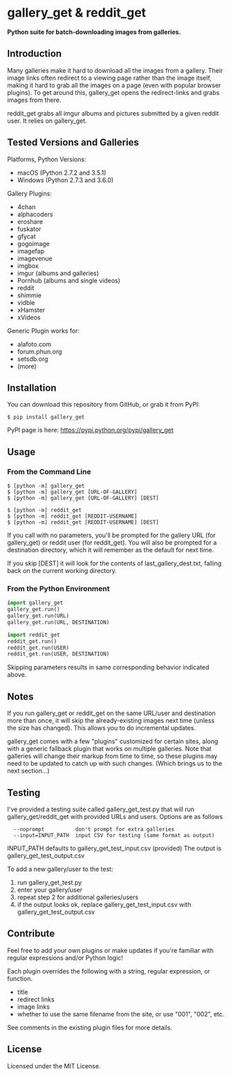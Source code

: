 # gallery_get & reddit_get

**Python suite for batch-downloading images from galleries.**

## Introduction

Many galleries make it hard to download all the images from a gallery.  Their image links often redirect to a viewing page rather than the image itself, making it hard to grab all the images on a page (even with popular browser plugins).  To get around this, gallery_get opens the redirect-links and grabs images from there.

reddit_get grabs all imgur albums and pictures submitted by a given reddit user.  It relies on gallery_get.


## Tested Versions and Galleries

Platforms, Python Versions:

* macOS (Python 2.7.2 and 3.5.1)
* Windows (Python 2.7.3 and 3.6.0)

Gallery Plugins:

* 4chan
* alphacoders
* eroshare
* fuskator
* gfycat
* gogoimage
* imagefap
* imagevenue
* imgbox
* imgur (albums and galleries)
* Pornhub (albums and single videos)
* reddit
* shimmie
* vidble
* xHamster
* xVideos

Generic Plugin works for:

* alafoto.com
* forum.phun.org
* setsdb.org
* (more)

## Installation

You can download this repository from GitHub, or grab it from PyPI:

```
$ pip install gallery_get
```

PyPI page is here: https://pypi.python.org/pypi/gallery_get

## Usage

### From the Command Line
 
```
$ [python -m] gallery_get
$ [python -m] gallery_get [URL-OF-GALLERY]
$ [python -m] gallery_get [URL-OF-GALLERY] [DEST]
```

```
$ [python -m] reddit_get
$ [python -m] reddit_get [REDDIT-USERNAME]
$ [python -m] reddit_get [REDDIT-USERNAME] [DEST]
```

If you call with no parameters, you'll be prompted for the gallery URL (for gallery_get) or reddit user (for reddit_get).  You will also be prompted for a destination directory, which it will remember as the default for next time.

If you skip [DEST] it will look for the contents of last_gallery_dest.txt, falling back on the current working directory.

### From the Python Environment

```python
import gallery_get
gallery_get.run()
gallery_get.run(URL)
gallery_get.run(URL, DESTINATION)
```

```python
import reddit_get
reddit_get.run()
reddit_get.run(USER)
reddit_get.run(USER, DESTINATION)
```
Skipping parameters results in same corresponding behavior indicated above.

## Notes

If you run gallery_get or reddit_get on the same URL/user and destination more than once, it will skip the already-existing images next time (unless the size has changed).  This allows you to do incremental updates.

gallery_get comes with a few "plugins" customized for certain sites, along with a generic fallback plugin that works on multiple galleries.  Note that galleries will change their markup from time to time, so these plugins may need to be updated to catch up with such changes.  (Which brings us to the next section...)

## Testing

I've provided a testing suite called gallery_get_test.py that will run gallery_get/reddit_get with provided URLs and users.  Options are as follows
```
  --noprompt          don't prompt for extra galleries
  --input=INPUT_PATH  input CSV for testing (same format as output)
```
INPUT_PATH defaults to gallery_get_test_input.csv (provided)
The output is gallery_get_test_output.csv

To add a new gallery/user to the test:

  1. run gallery_get_test.py
  2. enter your gallery/user
  3. repeat step 2 for additional galleries/users
  4. if the output looks ok, replace gallery_get_test_input.csv with gallery_get_test_output.csv

## Contribute

Feel free to add your own plugins or make updates if you're familiar with regular expressions and/or Python logic!

Each plugin overrides the following with a string, regular expression, or function.

- title
- redirect links
- image links
- whether to use the same filename from the site, or use "001", "002", etc.

See comments in the existing plugin files for more details.


## License

Licensed under the MIT License.
